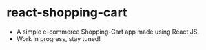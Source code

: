 # react-shopping-cart
- A simple e-commerce Shopping-Cart app made using React JS.
- Work in progress, stay tuned!
